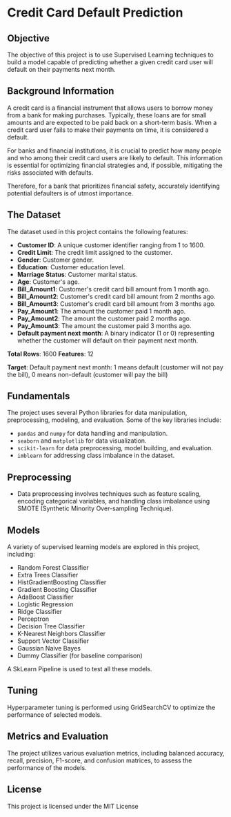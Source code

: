 
# Credit Card Default Prediction

## Objective

The objective of this project is to use Supervised Learning techniques to build a model capable of predicting whether a given credit card user will default on their payments next month.

## Background Information

A credit card is a financial instrument that allows users to borrow money from a bank for making purchases. Typically, these loans are for small amounts and are expected to be paid back on a short-term basis. When a credit card user fails to make their payments on time, it is considered a default.

For banks and financial institutions, it is crucial to predict how many people and who among their credit card users are likely to default. This information is essential for optimizing financial strategies and, if possible, mitigating the risks associated with defaults.

Therefore, for a bank that prioritizes financial safety, accurately identifying potential defaulters is of utmost importance.

## The Dataset

The dataset used in this project contains the following features:

- **Customer ID**: A unique customer identifier ranging from 1 to 1600.
- **Credit Limit**: The credit limit assigned to the customer.
- **Gender**: Customer gender.
- **Education**: Customer education level.
- **Marriage Status**: Customer marital status.
- **Age**: Customer's age.
- **Bill_Amount1**: Customer's credit card bill amount from 1 month ago.
- **Bill_Amount2**: Customer's credit card bill amount from 2 months ago.
- **Bill_Amount3**: Customer's credit card bill amount from 3 months ago.
- **Pay_Amount1**: The amount the customer paid 1 month ago.
- **Pay_Amount2**: The amount the customer paid 2 months ago.
- **Pay_Amount3**: The amount the customer paid 3 months ago.
- **Default payment next month**: A binary indicator (1 or 0) representing whether the customer will default on their payment next month.

**Total Rows**: 1600
**Features**: 12

**Target**: Default payment next month: 1 means default (customer will not pay the bill), 0 means non-default (customer will pay the bill)

## Fundamentals

The project uses several Python libraries for data manipulation, preprocessing, modeling, and evaluation. Some of the key libraries include:

- `pandas` and `numpy` for data handling and manipulation.
- `seaborn` and `matplotlib` for data visualization.
- `scikit-learn` for data preprocessing, model building, and evaluation.
- `imblearn` for addressing class imbalance in the dataset.

## Preprocessing

- Data preprocessing involves techniques such as feature scaling, encoding categorical variables, and handling class imbalance using SMOTE (Synthetic Minority Over-sampling Technique).

## Models

A variety of supervised learning models are explored in this project, including:

- Random Forest Classifier
- Extra Trees Classifier
- HistGradientBoosting Classifier
- Gradient Boosting Classifier
- AdaBoost Classifier
- Logistic Regression
- Ridge Classifier
- Perceptron
- Decision Tree Classifier
- K-Nearest Neighbors Classifier
- Support Vector Classifier
- Gaussian Naive Bayes
- Dummy Classifier (for baseline comparison)

A SkLearn Pipeline is used to test all these models.

## Tuning

Hyperparameter tuning is performed using GridSearchCV to optimize the performance of selected models.

## Metrics and Evaluation

The project utilizes various evaluation metrics, including balanced accuracy, recall, precision, F1-score, and confusion matrices, to assess the performance of the models.

## License

This project is licensed under the MIT License 



